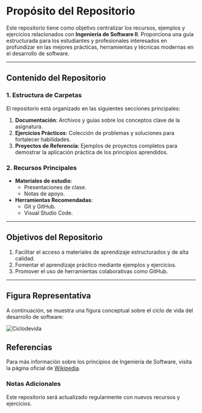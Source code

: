 # Propósito del Repositorio

Este repositorio tiene como objetivo centralizar los recursos, ejemplos y ejercicios relacionados con **Ingeniería de Software II**. Proporciona una guía estructurada para los estudiantes y profesionales interesados en profundizar en las mejores prácticas, herramientas y técnicas modernas en el desarrollo de software.

---

## Contenido del Repositorio

### 1. Estructura de Carpetas

El repositorio está organizado en las siguientes secciones principales:

1. **Documentación**: Archivos y guías sobre los conceptos clave de la asignatura.
2. **Ejercicios Prácticos**: Colección de problemas y soluciones para fortalecer habilidades.
3. **Proyectos de Referencia**: Ejemplos de proyectos completos para demostrar la aplicación práctica de los principios aprendidos.

### 2. Recursos Principales

- **Materiales de estudio**:
  - Presentaciones de clase.
  - Notas de apoyo.
- **Herramientas Recomendadas**:
  - Git y GitHub.
  - Visual Studio Code.

---

## Objetivos del Repositorio

1. Facilitar el acceso a materiales de aprendizaje estructurados y de alta calidad.
2. Fomentar el aprendizaje práctico mediante ejemplos y ejercicios.
3. Promover el uso de herramientas colaborativas como GitHub.

---

## Figura Representativa

A continuación, se muestra una figura conceptual sobre el ciclo de vida del desarrollo de software:


![Ciclodevida](https://i0.wp.com/www.sergestec.com/wp-content/uploads/2022/01/ciclo_de_vida_software.jpg?ssl=1)

## Referencias

Para más información sobre los principios de Ingeniería de Software, visita la página oficial de [Wikipedia](https://es.wikipedia.org/wiki/Ingenier%C3%ADa_de_software).


### Notas Adicionales

Este repositorio será actualizado regularmente con nuevos recursos y ejercicios.